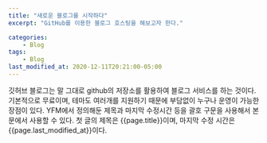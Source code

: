 ```yaml
---
title: "새로운 블로그를 시작하다"
excerpt: "GitHub를 이용한 블로그 호스팅을 해보고자 한다."

categories:
    - Blog
tags:
    - Blog
last_modified_at: 2020-12-11T20:21:00-05:00
---
```


깃허브 블로그는 말 그대로 github의 저장소를 활용하여 블로그 서비스를 하는 것이다.
기본적으로 무료이며, 테마도 여러개를 지원하기 때문에 부담없이 누구나 운영이 가능한 장점이 있다.
YFM에서 정의해둔 제목과 마지막 수정시간 등을 괄호 구문을 사용해서 본문에서 사용할 수 있다. 첫 글의 제목은 {{page.title}}이며, 마지막 수정 시간은 {{page.last_modified_at}}이다.